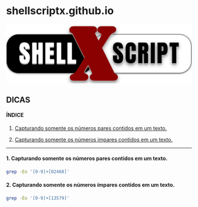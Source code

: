 # shellscriptx.github.io

![shellscriptx](shellx.png)


## DICAS

#### ÍNDICE

1. [Capturando somente os números pares contidos em um texto.](https://shellscriptx.github.io/#capturando-somente-os-n%C3%BAmeros-pares-contidos-em-um-texto)

2. [Capturando somente os números impares contidos em um texto.](https://shellscriptx.github.io/#capturando-somente-os-n%C3%BAmeros-%C3%ADmpares-contidos-em-um-texto)

***

#### 1. Capturando somente os números pares contidos em um texto.
```bash
grep -Eo '[0-9]+[02468]'
```

#### 2. Capturando somente os números ímpares contidos em um texto.
```bash
grep -Eo '[0-9]+[13579]'
```
